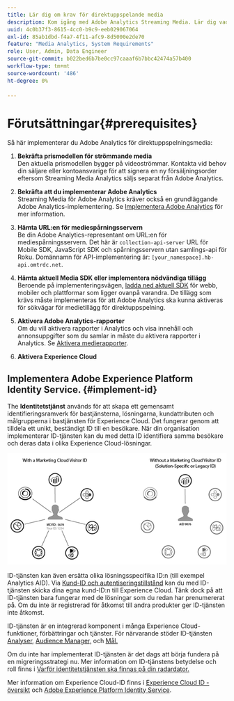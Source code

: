 ```yaml
---
title: Lär dig om krav för direktuppspelande media
description: Kom igång med Adobe Analytics Streaming Media. Lär dig vad ni behöver för att implementera Adobe Analytics för direktuppspelande media.
uuid: 4c0b37f3-8615-4cc0-b9c9-eeb029067064
exl-id: 85ab1dbd-f4a7-4f11-afc9-8d5000e2de70
feature: "Media Analytics, System Requirements"
role: User, Admin, Data Engineer
source-git-commit: b022bed6b7be0cc97caaaf6b7bbc42474a57b400
workflow-type: tm+mt
source-wordcount: '486'
ht-degree: 0%

---
```


# Förutsättningar{#prerequisites}

Så här implementerar du Adobe Analytics för direktuppspelningsmedia:

1. **Bekräfta prismodellen för strömmande media**<br>
Den aktuella prismodellen bygger på videoströmmar. Kontakta vid behov din säljare eller kontoansvarige för att signera en ny försäljningsorder eftersom Streaming Media Analytics säljs separat från Adobe Analytics.

1. **Bekräfta att du implementerar Adobe Analytics**<br>
Streaming Media för Adobe Analytics kräver också en grundläggande Adobe Analytics-implementering. Se [Implementera Adobe Analytics](https://experienceleague.adobe.com/docs/analytics/implementation/home.html) för mer information.

1. **Hämta URL:en för mediespårningsservern**<br>
Be din Adobe Analytics-representant om URL:en för mediespårningsservern. Det här är 
`collection-api-server` URL för Mobile SDK, JavaScript SDK och spårningsservern utan samlings-api för Roku. Domännamn för API-implementering är: `[your_namespace].hb-api.omtrdc.net`.

1. **Hämta aktuell Media SDK eller implementera nödvändiga tillägg**<br>
Beroende på implementeringsvägen, [ladda ned aktuell SDK](download-sdks.md) för webb, mobiler och plattformar som ligger ovanpå varandra. De tillägg som krävs måste implementeras för att Adobe Analytics ska kunna aktiveras för sökvägar för medietillägg för direktuppspelning.

1. **Aktivera Adobe Analytics-rapporter**<br>
Om du vill aktivera rapporter i Analytics och visa innehåll och annonsuppgifter som du samlar in måste du aktivera rapporter i Analytics. Se [Aktivera medierapporter](/help/reporting/media-reports-enable.md).

1. **Aktivera Experience Cloud**<br>


## Implementera Adobe Experience Platform Identity Service. {#implement-id}

The **Identitetstjänst** används för att skapa ett gemensamt identifieringsramverk för bastjänsterna, lösningarna, kundattributen och målgrupperna i bastjänsten för Experience Cloud. Det fungerar genom att tilldela ett unikt, beständigt ID till en besökare. När din organisation implementerar ID-tjänsten kan du med detta ID identifiera samma besökare och deras data i olika Experience Cloud-lösningar.

![ID-tjänstgrafik](assets/mc_id_service_graphic.png)

ID-tjänsten kan även ersätta olika lösningsspecifika ID:n (till exempel Analytics AID). Via [Kund-ID och autentiseringstillstånd](https://experienceleague.adobe.com/docs/id-service/using/reference/authenticated-state.html) kan du med ID-tjänsten skicka dina egna kund-ID:n till Experience Cloud. Tänk dock på att ID-tjänsten bara fungerar med de lösningar som du redan har prenumererat på. Om du inte är registrerad för åtkomst till andra produkter ger ID-tjänsten inte åtkomst.

ID-tjänsten är en integrerad komponent i många Experience Cloud-funktioner, förbättringar och tjänster. För närvarande stöder ID-tjänsten [Analyser,](https://www.adobe.com/marketing-cloud/web-analytics.html) [Audience Manager,](https://www.adobe.com/marketing-cloud/data-management-platform.html) och [Mål.](https://www.adobe.com/marketing-cloud/testing-targeting.html)

Om du inte har implementerat ID-tjänsten är det dags att börja fundera på en migreringsstrategi nu. Mer information om ID-tjänstens betydelse och roll finns i [Varför identitetstjänsten ska finnas på din radardator.](https://theblog.adobe.com/why-new-adobe-marketing-cloud-id-service-should-be-on-your-radar/)

Mer information om Experience Cloud-ID finns i [Experience Cloud ID - översikt](https://experienceleague.adobe.com/docs/id-service/using/intro/overview.html) och [Adobe Experience Platform Identity Service](https://experienceleague.adobe.com/docs/id-service/using/home.html).
